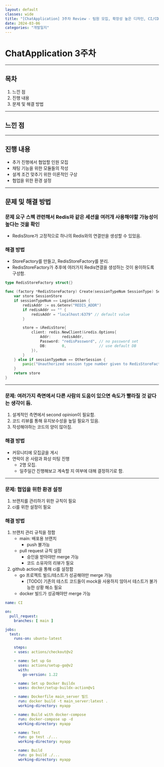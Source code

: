 ```yaml
---
layout: default
classes: wide
title: "[ChatApplication] 3주차 Review - 팀원 모집, 확장성 높은 디자인, CI/CD"
date: 2024-03-06
categories: "개발일지"
---
```


# ChatApplication 3주차

---


## 목차

1. 느낀 점
2. 진행 내용
3. 문제 및 해결 방법


---


## 느낀 점


---


## 진행 내용

* 추가 진행에서 협업할 인원 모집
* 채팅 기능을 위한 모듈들의 작성
* 설계 조건 맞추기 위한 이론적인 구상
* 협업을 위한 환경 설정


---

## 문제 및 해결 방법

### 문제 요구 스펙 관련해서 Redis와 같은 세션을 여러개 사용해야할 가능성이 높다는 것을 확인

* RedisStore가 고정적으로 하나의 Redis와의 연결만을 생성할 수 있었음.

### 해결 방법

* StoreFactory를 만들고, RedisStoreFactory를 분리.
* RedisStoreFactory가 추후에 여러가지 Redis연결을 생성하는 것이 용이하도록 구성함.

```go
type RedisStoreFactory struct{}

func (factory *RedisStoreFactory) Create(sessionTypeNum SessionType) SessionStore {
	var store SessionStore
	if sessionTypeNum == LoginSession {
		redisAddr := os.Getenv("REDIS_ADDR")
		if redisAddr == "" {
			redisAddr = "localhost:6379" // default value
		}

		store = &RedisStore{
			client: redis.NewClient(&redis.Options{
				Addr:     redisAddr,
				Password: "redisPassword", // no password set
				DB:       0,               // use default DB
			}),
		}
	} else if sessionTypeNum == OtherSession {
		panic("Unauthorized session type number given to RedisStoreFactory.")
	}
	return store
}
```

---

### 문제: 여러가지 측면에서 다른 사람의 도움이 있으면 속도가 빨라질 것 같다는 생각이 듬.

1. 설계적인 측면에서 second opinion이 필요함.
2. 코드 리뷰를 통해 유지보수성을 높일 필요가 있음.
3. 작성해야하는 코드의 양이 많아짐.

### 해결 방법

* 커뮤니티에 모집글을 게시
* 연락이 온 사람과 화상 미팅 진행
  - 2명 모집.
  - 일주일간 진행해보고 계속할 지 여부에 대해 결정하기로 함.


---

### 문제: 협업을 위한 환경 설정

1. 브랜치를 관리하기 위한 규칙이 필요
2. ci를 위한 설정이 필요


### 해결 방법

1. 브랜치 관리 규칙을 정함
	* main: 배포용 브랜치
    	* push 불가능
	* pull request 규칙 설정
		* 승인을 받아야만 merge 가능
		* 코드 소유자의 리뷰가 필요
2. github action을 통해 ci를 설정함
	* go 프로젝트 빌드/테스트가 성공해야만 merge 가능
		* [TODO] 기존의 테스트 코드들이 mock을 사용하지 않아서 테스트가 불가능한 상황 해소 필요
	* docker 빌드가 성공해야만 merge 가능

```yaml
name: CI

on:
  pull_request:
    branches: [ main ]

jobs:
  test:
    runs-on: ubuntu-latest

    steps:
    - uses: actions/checkout@v2

    - name: Set up Go
      uses: actions/setup-go@v2
      with:
        go-version: 1.22

    - name: Set up Docker Buildx
      uses: docker/setup-buildx-action@v1

    - name: Dockerfile main_server 빌드
      run: docker build -t main_server:latest .
      working-directory: myapp

    - name: Build with docker-compose
      run: docker-compose up -d
      working-directory: myapp

    - name: Test
      run: go test ./...
      working-directory: myapp

    - name: Build
      run: go build ./...
      working-directory: myapp
```
